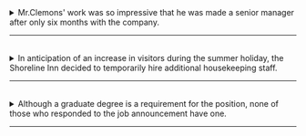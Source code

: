<details>
  <summary>
    Mr.Clemons' work was so impressive that he was made a senior manager after only six months with the company. 
  </summary>

  - "Mr. Clemons' work was so impressive" 是主要子句，這個子句包含了以下部分：
    - 主詞：Mr. Clemons' work (Mr. Clemons的工作)
    - 動詞：was (是)
    - 主詞的補語：so impressive (如此令人印象深刻)

- "that he was made a senior manager" 是從屬子句，它補充說明主要子句中的情況。這個從屬子句包含以下部分：
    - 連接詞：that (引導從屬子句)
    - 主詞：he (他，指的是Mr. Clemons)
    - 動詞：was made (被任命)
    - 主詞補語：a senior manager (一位高級經理)

  - "after only six months with the company" 是表示時間的副詞片語，它修飾主要子句中的動作，描述了在什麼時間發生了這個令人印象深刻的工作。在這個情況下，它告訴我們這個令人印象深刻的工作是在加入公司僅六個月後發生的。

  - 單字 :
    - Mr. Clemons' (名字)：这是Mr. Clemons的名字，名詞。
    - work (名词)：工作，表示一份工作或任务，名词。
    - was (动词)：是，用来构成过去的被动语态，动词。
    - so (副词)：这里表示程度，表示工作非常令人印象深刻，副词。
    - impressive (形容词)：令人印象深刻的，描述工作的性质，形容词。
    - that (连词)：引导宾语从句，引导子句 "that he was made a senior manager"，连词。
    - he (代词)：他，指代Mr. Clemons，代词。
    - was made (动词短语)：被任命，表示一个动作，动词短语。
    - a (冠词)：一个，用于描述 "senior manager"，冠词。
    - senior (形容词)：高级的，用于描述 "manager"，形容词。
    - manager (名词)：经理，指一位担任管理职务的人，名词。
    - after (介词)：在...之后，用来表示时间顺序，介词。
    - only (副词)：只有，表示数量或程度，副词。
    - six (数词)：六，表示数量，数词。
    - months (名词)：月份，用来描述时间段，名词。
    - with (介词)：用于表示关系或附加条件，介词。
    - the (冠词)：定冠词，用于描述 "company"，冠词。
    - company (名词)：公司，指的是Mr. Clemons加入的组织，名词。   
  
  > 整個句子表達了Mr. Clemons的工作表現出色，以至於在加入公司僅六個月後被任命為高級經理的情況。
</details>

---
<br>

<details>
  <summary>
    In anticipation of an increase in visitors during the summer holiday, the Shoreline Inn decided to temporarily hire          additional housekeeping staff.
  </summary>

  - 修飾語 : "In anticipation of an increase in visitors during the summer holiday" ，用来修改主句。这个修饰短语提供了额外的信息，描述了决定的原因或背景，即因为预期夏季假期游客数量将增加。修饰语通常用来增加句子的信息量，使句子更具上下文和详细信息。在这个句子中，它修饰了主句 "The Shoreline Inn decided to temporarily hire additional housekeeping staff"，帮助解释决定的背景。
  
  - 主语：The Shoreline Inn

  - 动词：decided

  - 受词：to temporarily hire additional housekeeping staff，是不定詞當名詞使用，作主要子句中动词 "decided" 的受詞。这个不定式短语描述了 Shoreline Inn 酒店所做的决定，即雇佣额外的客房清洁员工，并因此可以被视为整个决定的对象。

  - 单词：
    - In anticipation of：这是一个介词短语，表示预期某事发生。
    - an increase：这是名词短语，表示增加。
    - visitors：这是名词，表示访客或游客。
    - during：这是介词，表示在某个时间段内。
    - the summer holiday：这是名词短语，表示夏季假期。
    - The Shoreline Inn：这是酒店的名称，作为主语。
    - decided：这是动词，表示做出决定。
    - to temporarily hire：这是不定式短语，表示暂时雇佣。
    - additional：这是形容词，表示额外的。
    - housekeeping staff：这是名词短语，表示客房清洁员工。

  > 整个句子表达了 Shoreline Inn 酒店为了应对夏季假期游客的增加，决定暂时雇佣额外的客房清洁员工。
</details>

---
<br>

<details>
  <summary>
     Although a graduate degree is a requirement for the position, none of those who responded to the job announcement have       one.
  </summary>

  - 從屬子句 :  Although a graduate degree is a requirement for the position
    - 从属连词：Although (尽管)
    - 主詞：a graduate degree (研究生学位)
    - 动词：is (表示 "是")
    - 受詞：a requirement for the position (职位的要求)     
  
  - 主要子句 : none of those who responded to the job announcement have one.
    - 主詞 : none of those who responded to the job announcement"。这个主詞表示 "回应了工作通告的人中没有人"。
    - 動詞 : have (表示拥有)。
    - 受詞 : a graduate degree (研究生学位)。

  - 單字 : 
    - Although：这是从属连词，用于引导条件子句或对比子句，表示尽管的关系。
    - a graduate degree：这是名词短语，表示研究生学位，是主句的主语和副词子句的主语。
    - is：这是动词，用于连接主语和宾语，表示“是”。
    - a requirement for the position：这是名词短语，表示职位的要求，是主句的宾语和副词子句的宾语。
    - for the position：这是介词短语，用于说明“requirement”的目的或所涉及的职位。
    - none：这是代词，表示“没有人”或“没有任何人”。
    - of those who responded to the job announcement：这是名词短语，表示“那些回应了工作通告的人”，是主句的主语。

  > 整个句子表达的意思是，尽管该职位要求拥有研究生学位，但没有一个回应了工作通告的人符合这个要求。
</details>

---
<br>
